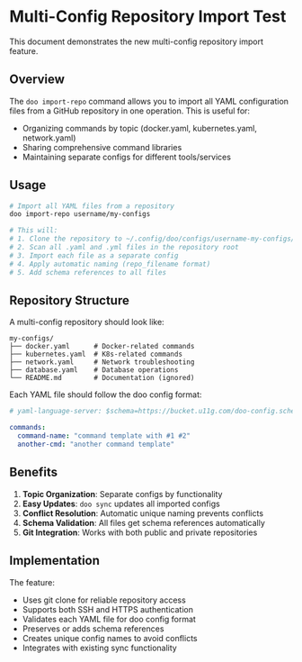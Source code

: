 # Multi-Config Repository Import Test

This document demonstrates the new multi-config repository import feature.

## Overview

The `doo import-repo` command allows you to import all YAML configuration files from a GitHub repository in one operation. This is useful for:

- Organizing commands by topic (docker.yaml, kubernetes.yaml, network.yaml)
- Sharing comprehensive command libraries
- Maintaining separate configs for different tools/services

## Usage

```bash
# Import all YAML files from a repository
doo import-repo username/my-configs

# This will:
# 1. Clone the repository to ~/.config/doo/configs/username-my-configs/
# 2. Scan all .yaml and .yml files in the repository root
# 3. Import each file as a separate config
# 4. Apply automatic naming (repo_filename format)
# 5. Add schema references to all files
```

## Repository Structure

A multi-config repository should look like:

```
my-configs/
├── docker.yaml      # Docker-related commands
├── kubernetes.yaml  # K8s-related commands
├── network.yaml     # Network troubleshooting
├── database.yaml    # Database operations
└── README.md        # Documentation (ignored)
```

Each YAML file should follow the doo config format:

```yaml
# yaml-language-server: $schema=https://bucket.u11g.com/doo-config.schema.json

commands:
  command-name: "command template with #1 #2"
  another-cmd: "another command template"
```

## Benefits

1. **Topic Organization**: Separate configs by functionality
2. **Easy Updates**: `doo sync` updates all imported configs
3. **Conflict Resolution**: Automatic unique naming prevents conflicts
4. **Schema Validation**: All files get schema references automatically
5. **Git Integration**: Works with both public and private repositories

## Implementation

The feature:

- Uses git clone for reliable repository access
- Supports both SSH and HTTPS authentication
- Validates each YAML file for doo config format
- Preserves or adds schema references
- Creates unique config names to avoid conflicts
- Integrates with existing sync functionality
